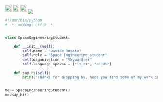 <a href="https://www.linkedin.com/in/davide-rosato-4671b81b4/">
  <img align="left" alt="Davide's LinkedIN" width="22px" src="https://raw.githubusercontent.com/peterthehan/peterthehan/master/assets/linkedin.svg" />
</a>
<a href="https://www.instagram.com/daviderosato.it">
  <img align="left" alt="Davide's LinkedIN" width="22px" src="https://raw.githubusercontent.com/rahuldkjain/github-profile-readme-generator/master/src/images/icons/Social/instagram.svg" />
</a>
<a href="https://open.spotify.com/user/e90fe4zsndbm6xoe2t7t8kogf?si=WaLKpwvWTle0btle2qPb6g">
  <img align="left" alt="Davide's Spotify" width="22px" src="https://raw.githubusercontent.com/peterthehan/peterthehan/master/assets/spotify.svg" />
</a>

![](https://visitor-badge.laobi.icu/badge?page_id=DavideRosato99.DavideRosato99)


```python
#!/usr/bin/python
# -*- coding: utf-8 -*-


class SpaceEngineeringStudent:

    def __init__(self):
        self.name = "Davide Rosato"
        self.role = "Space Engineering student"
        self.organization = "Skyward-er"
        self.language_spoken = ["it_IT", "en_US"]

    def say_hi(self):
        print("Thanks for dropping by, hope you find some of my work interesting.")


me = SpaceEngineeringStudent()
me.say_hi()
```
